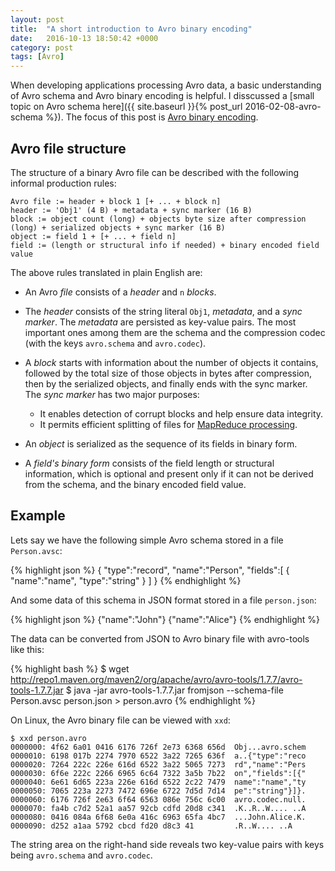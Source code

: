 ```yaml
---
layout: post
title:  "A short introduction to Avro binary encoding"
date:   2016-10-13 18:50:42 +0000
category: post
tags: [Avro]
---
```


When developing applications processing Avro data, a basic understanding of Avro schema and Avro binary encoding is helpful.
I disscussed a [small topic on Avro schema here]({{ site.baseurl }}{% post_url 2016-02-08-avro-schema %}).
The focus of this post is [Avro binary encoding](https://avro.apache.org/docs/1.7.7/spec.html#binary_encoding).

## Avro file structure

The structure of a binary Avro file can be described with the following informal production rules:

```
Avro file := header + block 1 [+ ... + block n]
header := 'Obj1' (4 B) + metadata + sync marker (16 B)
block := object count (long) + objects byte size after compression (long) + serialized objects + sync marker (16 B)
object := field 1 + [+ ... + field n]
field := (length or structural info if needed) + binary encoded field value
```

The above rules translated in plain English are:

* An Avro _file_ consists of a _header_ and `n` _blocks_.

* The _header_ consists of the string literal `Obj1`, _metadata_, and a _sync marker_. The _metadata_ are persisted as key-value pairs. The most important ones among them are the schema and the compression codec (with the keys `avro.schema` and `avro.codec`).

* A _block_ starts with information about the number of objects it contains, followed by the total size of those objects in bytes after compression, then by the serialized objects, and finally ends with the sync marker. The _sync marker_ has two major purposes:
    - It enables detection of corrupt blocks and help ensure data integrity.
    - It permits efficient splitting of files for [MapReduce processing](https://avro.apache.org/docs/1.7.7/mr.html).

* An _object_ is serialized as the sequence of its fields in binary form.

* A _field's binary form_ consists of the field length or structural information, which is optional and present only if it can not be derived from the schema, and the binary encoded field value.

## Example

Lets say we have the following simple Avro schema stored in a file `Person.avsc`:

{% highlight json %}
{
    "type":"record",
    "name":"Person",
    "fields":[
        {
            "name":"name",
            "type":"string"
        }
    ]
}
{% endhighlight %}

And some data of this schema in JSON format stored in a file `person.json`:

{% highlight json %}
{"name":"John"}
{"name":"Alice"}
{% endhighlight %}

The data can be converted from JSON to Avro binary file with avro-tools like this:

{% highlight bash %}
$ wget http://repo1.maven.org/maven2/org/apache/avro/avro-tools/1.7.7/avro-tools-1.7.7.jar
$ java -jar avro-tools-1.7.7.jar fromjson --schema-file Person.avsc person.json > person.avro
{% endhighlight %}

On Linux, the Avro binary file can be viewed with `xxd`:

```
$ xxd person.avro
0000000: 4f62 6a01 0416 6176 726f 2e73 6368 656d  Obj...avro.schem
0000010: 6198 017b 2274 7970 6522 3a22 7265 636f  a..{"type":"reco
0000020: 7264 222c 226e 616d 6522 3a22 5065 7273  rd","name":"Pers
0000030: 6f6e 222c 2266 6965 6c64 7322 3a5b 7b22  on","fields":[{"
0000040: 6e61 6d65 223a 226e 616d 6522 2c22 7479  name":"name","ty
0000050: 7065 223a 2273 7472 696e 6722 7d5d 7d14  pe":"string"}]}.
0000060: 6176 726f 2e63 6f64 6563 086e 756c 6c00  avro.codec.null.
0000070: fa4b c7d2 52a1 aa57 92cb cdfd 20d8 c341  .K..R..W.... ..A
0000080: 0416 084a 6f68 6e0a 416c 6963 65fa 4bc7  ...John.Alice.K.
0000090: d252 a1aa 5792 cbcd fd20 d8c3 41         .R..W.... ..A
```

The string area on the right-hand side reveals two key-value pairs with keys being `avro.schema` and `avro.codec`.
